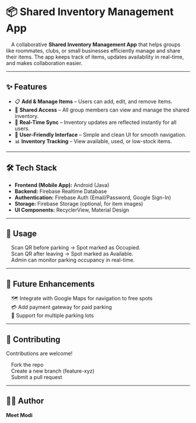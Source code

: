# 📦 Shared Inventory Management App  

&emsp;A collaborative **Shared Inventory Management App** that helps groups like roommates, clubs, or small businesses efficiently manage and share their items. The app keeps track of items, updates availability in real-time, and makes collaboration easier.  

---

## ✨ Features  

- 📋 **Add & Manage Items** – Users can add, edit, and remove items.  
- 🤝 **Shared Access** – All group members can view and manage the shared inventory.  
- 🔄 **Real-Time Sync** – Inventory updates are reflected instantly for all users.  
- 📱 **User-Friendly Interface** – Simple and clean UI for smooth navigation.  
- 📊 **Inventory Tracking** – View available, used, or low-stock items.  

---

## 🛠️ Tech Stack  

- **Frontend (Mobile App):** Android (Java)  
- **Backend:** Firebase Realtime Database  
- **Authentication:** Firebase Auth (Email/Password, Google Sign-In)  
- **Storage:** Firebase Storage (optional, for item images)  
- **UI Components:** RecyclerView, Material Design  

---

## 🚀 Usage

&emsp;Scan QR before parking → Spot marked as Occupied.<br>
&emsp;Scan QR after leaving → Spot marked as Available.<br>
&emsp;Admin can monitor parking occupancy in real-time.<br>

---

## 📌 Future Enhancements

&emsp;🗺️ Integrate with Google Maps for navigation to free spots<br>
&emsp;💳 Add payment gateway for paid parking<br>
&emsp;📍 Support for multiple parking lots<br>

---

## 🤝 Contributing

Contributions are welcome!

&emsp;Fork the repo<br>
&emsp;Create a new branch (feature-xyz)<br>
&emsp;Submit a pull request<br>

---

## 👨‍💻 <b>Author</b>
**Meet Modi**
